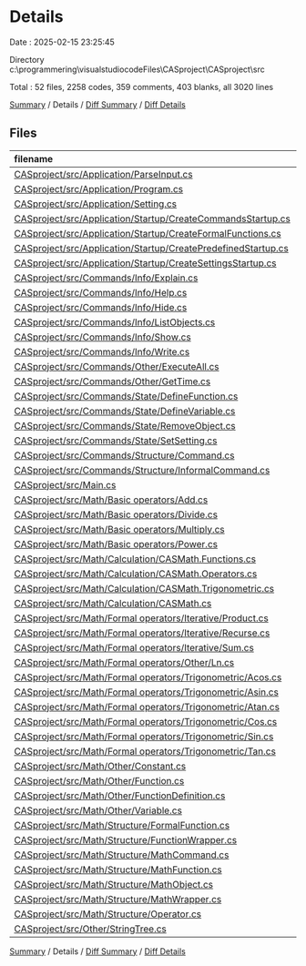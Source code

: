# Details

Date : 2025-02-15 23:25:45

Directory c:\\programmering\\visualstudiocodeFiles\\CASproject\\CASproject\\src

Total : 52 files,  2258 codes, 359 comments, 403 blanks, all 3020 lines

[Summary](results.md) / Details / [Diff Summary](diff.md) / [Diff Details](diff-details.md)

## Files
| filename | language | code | comment | blank | total |
| :--- | :--- | ---: | ---: | ---: | ---: |
| [CASproject/src/Application/ParseInput.cs](/CASproject/src/Application/ParseInput.cs) | C# | 128 | 38 | 39 | 205 |
| [CASproject/src/Application/Program.cs](/CASproject/src/Application/Program.cs) | C# | 127 | 41 | 23 | 191 |
| [CASproject/src/Application/Setting.cs](/CASproject/src/Application/Setting.cs) | C# | 60 | 16 | 12 | 88 |
| [CASproject/src/Application/Startup/CreateCommandsStartup.cs](/CASproject/src/Application/Startup/CreateCommandsStartup.cs) | C# | 227 | 2 | 4 | 233 |
| [CASproject/src/Application/Startup/CreateFormalFunctions.cs](/CASproject/src/Application/Startup/CreateFormalFunctions.cs) | C# | 106 | 8 | 9 | 123 |
| [CASproject/src/Application/Startup/CreatePredefinedStartup.cs](/CASproject/src/Application/Startup/CreatePredefinedStartup.cs) | C# | 14 | 0 | 1 | 15 |
| [CASproject/src/Application/Startup/CreateSettingsStartup.cs](/CASproject/src/Application/Startup/CreateSettingsStartup.cs) | C# | 64 | 0 | 3 | 67 |
| [CASproject/src/Commands/Info/Explain.cs](/CASproject/src/Commands/Info/Explain.cs) | C# | 56 | 3 | 10 | 69 |
| [CASproject/src/Commands/Info/Help.cs](/CASproject/src/Commands/Info/Help.cs) | C# | 15 | 0 | 3 | 18 |
| [CASproject/src/Commands/Info/Hide.cs](/CASproject/src/Commands/Info/Hide.cs) | C# | 15 | 0 | 3 | 18 |
| [CASproject/src/Commands/Info/ListObjects.cs](/CASproject/src/Commands/Info/ListObjects.cs) | C# | 75 | 3 | 11 | 89 |
| [CASproject/src/Commands/Info/Show.cs](/CASproject/src/Commands/Info/Show.cs) | C# | 15 | 0 | 3 | 18 |
| [CASproject/src/Commands/Info/Write.cs](/CASproject/src/Commands/Info/Write.cs) | C# | 41 | 8 | 11 | 60 |
| [CASproject/src/Commands/Other/ExecuteAll.cs](/CASproject/src/Commands/Other/ExecuteAll.cs) | C# | 11 | 0 | 3 | 14 |
| [CASproject/src/Commands/Other/GetTime.cs](/CASproject/src/Commands/Other/GetTime.cs) | C# | 27 | 0 | 3 | 30 |
| [CASproject/src/Commands/State/DefineFunction.cs](/CASproject/src/Commands/State/DefineFunction.cs) | C# | 20 | 0 | 3 | 23 |
| [CASproject/src/Commands/State/DefineVariable.cs](/CASproject/src/Commands/State/DefineVariable.cs) | C# | 20 | 0 | 3 | 23 |
| [CASproject/src/Commands/State/RemoveObject.cs](/CASproject/src/Commands/State/RemoveObject.cs) | C# | 14 | 0 | 3 | 17 |
| [CASproject/src/Commands/State/SetSetting.cs](/CASproject/src/Commands/State/SetSetting.cs) | C# | 15 | 0 | 3 | 18 |
| [CASproject/src/Commands/Structure/Command.cs](/CASproject/src/Commands/Structure/Command.cs) | C# | 44 | 10 | 10 | 64 |
| [CASproject/src/Commands/Structure/InformalCommand.cs](/CASproject/src/Commands/Structure/InformalCommand.cs) | C# | 10 | 3 | 2 | 15 |
| [CASproject/src/Main.cs](/CASproject/src/Main.cs) | C# | 31 | 1 | 3 | 35 |
| [CASproject/src/Math/Basic operators/Add.cs](/CASproject/src/Math/Basic%20operators/Add.cs) | C# | 88 | 17 | 20 | 125 |
| [CASproject/src/Math/Basic operators/Divide.cs](/CASproject/src/Math/Basic%20operators/Divide.cs) | C# | 76 | 16 | 16 | 108 |
| [CASproject/src/Math/Basic operators/Multiply.cs](/CASproject/src/Math/Basic%20operators/Multiply.cs) | C# | 100 | 16 | 21 | 137 |
| [CASproject/src/Math/Basic operators/Power.cs](/CASproject/src/Math/Basic%20operators/Power.cs) | C# | 68 | 14 | 19 | 101 |
| [CASproject/src/Math/Calculation/CASMath.Functions.cs](/CASproject/src/Math/Calculation/CASMath.Functions.cs) | C# | 13 | 0 | 2 | 15 |
| [CASproject/src/Math/Calculation/CASMath.Operators.cs](/CASproject/src/Math/Calculation/CASMath.Operators.cs) | C# | 28 | 0 | 6 | 34 |
| [CASproject/src/Math/Calculation/CASMath.Trigonometric.cs](/CASproject/src/Math/Calculation/CASMath.Trigonometric.cs) | C# | 33 | 0 | 6 | 39 |
| [CASproject/src/Math/Calculation/CASMath.cs](/CASproject/src/Math/Calculation/CASMath.cs) | C# | 24 | 31 | 10 | 65 |
| [CASproject/src/Math/Formal operators/Iterative/Product.cs](/CASproject/src/Math/Formal%20operators/Iterative/Product.cs) | C# | 40 | 3 | 7 | 50 |
| [CASproject/src/Math/Formal operators/Iterative/Recurse.cs](/CASproject/src/Math/Formal%20operators/Iterative/Recurse.cs) | C# | 43 | 4 | 8 | 55 |
| [CASproject/src/Math/Formal operators/Iterative/Sum.cs](/CASproject/src/Math/Formal%20operators/Iterative/Sum.cs) | C# | 40 | 3 | 8 | 51 |
| [CASproject/src/Math/Formal operators/Other/Ln.cs](/CASproject/src/Math/Formal%20operators/Other/Ln.cs) | C# | 17 | 4 | 8 | 29 |
| [CASproject/src/Math/Formal operators/Trigonometric/Acos.cs](/CASproject/src/Math/Formal%20operators/Trigonometric/Acos.cs) | C# | 22 | 2 | 5 | 29 |
| [CASproject/src/Math/Formal operators/Trigonometric/Asin.cs](/CASproject/src/Math/Formal%20operators/Trigonometric/Asin.cs) | C# | 20 | 2 | 5 | 27 |
| [CASproject/src/Math/Formal operators/Trigonometric/Atan.cs](/CASproject/src/Math/Formal%20operators/Trigonometric/Atan.cs) | C# | 16 | 2 | 5 | 23 |
| [CASproject/src/Math/Formal operators/Trigonometric/Cos.cs](/CASproject/src/Math/Formal%20operators/Trigonometric/Cos.cs) | C# | 16 | 2 | 5 | 23 |
| [CASproject/src/Math/Formal operators/Trigonometric/Sin.cs](/CASproject/src/Math/Formal%20operators/Trigonometric/Sin.cs) | C# | 16 | 2 | 5 | 23 |
| [CASproject/src/Math/Formal operators/Trigonometric/Tan.cs](/CASproject/src/Math/Formal%20operators/Trigonometric/Tan.cs) | C# | 16 | 2 | 5 | 23 |
| [CASproject/src/Math/Other/Constant.cs](/CASproject/src/Math/Other/Constant.cs) | C# | 56 | 8 | 13 | 77 |
| [CASproject/src/Math/Other/Function.cs](/CASproject/src/Math/Other/Function.cs) | C# | 39 | 6 | 8 | 53 |
| [CASproject/src/Math/Other/FunctionDefinition.cs](/CASproject/src/Math/Other/FunctionDefinition.cs) | C# | 16 | 3 | 2 | 21 |
| [CASproject/src/Math/Other/Variable.cs](/CASproject/src/Math/Other/Variable.cs) | C# | 24 | 5 | 8 | 37 |
| [CASproject/src/Math/Structure/FormalFunction.cs](/CASproject/src/Math/Structure/FormalFunction.cs) | C# | 18 | 6 | 2 | 26 |
| [CASproject/src/Math/Structure/FunctionWrapper.cs](/CASproject/src/Math/Structure/FunctionWrapper.cs) | C# | 19 | 3 | 3 | 25 |
| [CASproject/src/Math/Structure/MathCommand.cs](/CASproject/src/Math/Structure/MathCommand.cs) | C# | 10 | 3 | 1 | 14 |
| [CASproject/src/Math/Structure/MathFunction.cs](/CASproject/src/Math/Structure/MathFunction.cs) | C# | 15 | 3 | 1 | 19 |
| [CASproject/src/Math/Structure/MathObject.cs](/CASproject/src/Math/Structure/MathObject.cs) | C# | 81 | 44 | 22 | 147 |
| [CASproject/src/Math/Structure/MathWrapper.cs](/CASproject/src/Math/Structure/MathWrapper.cs) | C# | 60 | 3 | 3 | 66 |
| [CASproject/src/Math/Structure/Operator.cs](/CASproject/src/Math/Structure/Operator.cs) | C# | 57 | 19 | 9 | 85 |
| [CASproject/src/Other/StringTree.cs](/CASproject/src/Other/StringTree.cs) | C# | 52 | 3 | 5 | 60 |

[Summary](results.md) / Details / [Diff Summary](diff.md) / [Diff Details](diff-details.md)